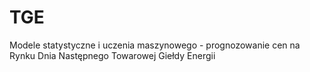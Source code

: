 # TGE
Modele statystyczne i uczenia maszynowego - prognozowanie cen na Rynku Dnia Następnego Towarowej Giełdy Energii
